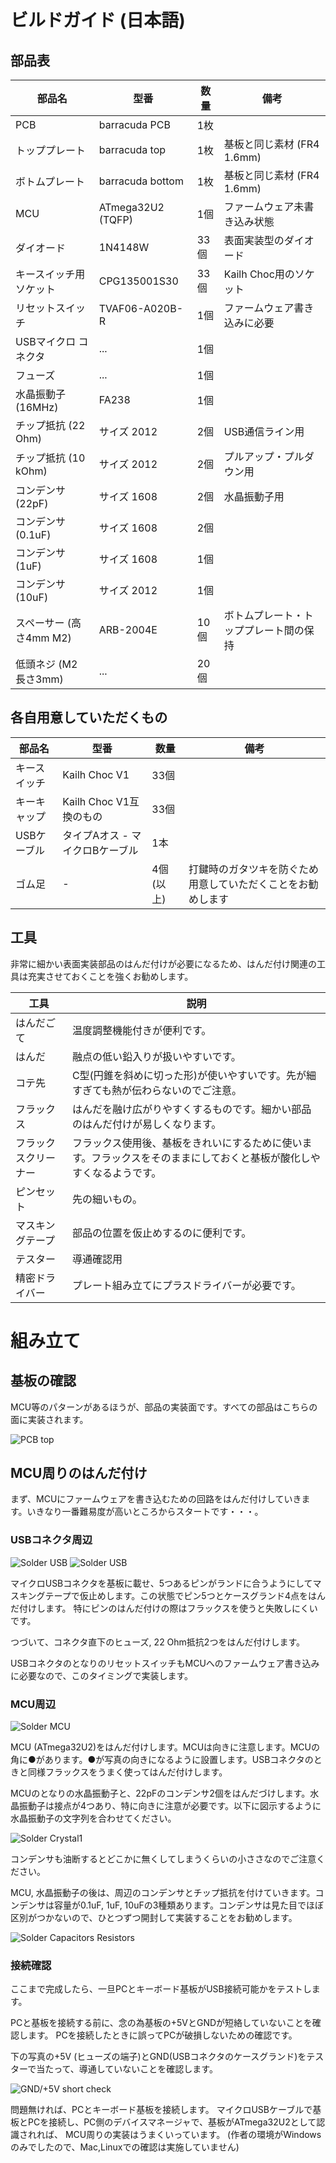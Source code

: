 # ビルドガイド (日本語)

## 部品表

| 部品名                  | 型番              | 数量 | 備考                                   |
| ----------------------- | ----------------- | ---- | -------------------------------------- |
| PCB                     | barracuda PCB     | 1枚  |                                        |
| トッププレート          | barracuda top     | 1枚  | 基板と同じ素材 (FR4 1.6mm)             |
| ボトムプレート          | barracuda bottom  | 1枚  | 基板と同じ素材 (FR4 1.6mm)             |
| MCU                     | ATmega32U2 (TQFP) | 1個  | ファームウェア未書き込み状態           |
| ダイオード              | 1N4148W           | 33個 | 表面実装型のダイオード                 |
| キースイッチ用ソケット  | CPG135001S30      | 33個 | Kailh Choc用のソケット                 |
| リセットスイッチ        | TVAF06-A020B-R    | 1個  | ファームウェア書き込みに必要           |
| USBマイクロ コネクタ    | ...               | 1個  |                                        |
| フューズ                | ...               | 1個  |                                        |
| 水晶振動子 (16MHz)      | FA238             | 1個  |                                        |
| チップ抵抗 (22 Ohm)     | サイズ 2012       | 2個  | USB通信ライン用                        |
| チップ抵抗 (10 kOhm)    | サイズ 2012       | 2個  | プルアップ・プルダウン用               |
| コンデンサ (22pF)       | サイズ 1608       | 2個  | 水晶振動子用                           |
| コンデンサ (0.1uF)      | サイズ 1608       | 2個  |                                        |
| コンデンサ (1uF)        | サイズ 1608       | 1個  |                                        |
| コンデンサ (10uF)       | サイズ 2012       | 1個  |                                        |
| スペーサー (高さ4mm M2) | ARB-2004E         | 10個 | ボトムプレート・トッププレート間の保持 |
| 低頭ネジ (M2 長さ3mm)   | ...               | 20個 |                                        |


## 各自用意していただくもの

| 部品名       | 型番                            | 数量      | 備考                                                         |
| ------------ | ------------------------------- | --------- | ------------------------------------------------------------ |
| キースイッチ | Kailh Choc V1                   | 33個      |                                                              |
| キーキャップ | Kailh Choc V1互換のもの         | 33個      |                                                              |
| USBケーブル  | タイプAオス - マイクロBケーブル | 1本       |                                                              |
| ゴム足       | -                               | 4個(以上) | 打鍵時のガタツキを防ぐため用意していただくことをお勧めします |


## 工具

非常に細かい表面実装部品のはんだ付けが必要になるため、はんだ付け関連の工具は充実させておくことを強くお勧めします。

| 工具                 | 説明                                                                                                                 |
| -------------------- | -------------------------------------------------------------------------------------------------------------------- |
| はんだごて           | 温度調整機能付きが便利です。                                                                                         |
| はんだ               | 融点の低い鉛入りが扱いやすいです。                                                                                   |
| コテ先               | C型(円錐を斜めに切った形)が使いやすいです。先が細すぎても熱が伝わらないのでご注意。                                  |
| フラックス           | はんだを融け広がりやすくするものです。細かい部品のはんだ付けが易しくなります。                                       |
| フラックスクリーナー | フラックス使用後、基板をきれいにするために使います。フラックスをそのままにしておくと基板が酸化しやすくなるようです。 |
| ピンセット           | 先の細いもの。                                                                                                       |
| マスキングテープ     | 部品の位置を仮止めするのに便利です。                                                                                 |
| テスター             | 導通確認用                                                                                                           |
| 精密ドライバー       | プレート組み立てにプラスドライバーが必要です。                                                                       |



# 組み立て

## 基板の確認

MCU等のパターンがあるほうが、部品の実装面です。すべての部品はこちらの面に実装されます。

![PCB top](res/solder_pcb1.PNG)

## MCU周りのはんだ付け

まず、MCUにファームウェアを書き込むための回路をはんだ付けしていきます。いきなり一番難易度が高いところからスタートです・・・。

### USBコネクタ周辺
![Solder USB](res/solder_usb1.PNG)
![Solder USB](res/solder_usb2_cad.PNG)

マイクロUSBコネクタを基板に載せ、5つあるピンがランドに合うようにしてマスキングテープで仮止めします。この状態でピン5つとケースグランド4点をはんだ付けします。
特にピンのはんだ付けの際はフラックスを使うと失敗しにくいです。

つづいて、コネクタ直下のヒューズ, 22 Ohm抵抗2つをはんだ付けします。

USBコネクタのとなりのリセットスイッチもMCUへのファームウェア書き込みに必要なので、このタイミングで実装します。



### MCU周辺
![Solder MCU](res/solder_mcu1.PNG)

MCU (ATmega32U2)をはんだ付けします。MCUは向きに注意します。MCUの角に●があります。●が写真の向きになるように設置します。USBコネクタのときと同様フラックスをうまく使ってはんだ付けします。


MCUのとなりの水晶振動子と、22pFのコンデンサ2個をはんだづけします。水晶振動子は接点が4つあり、特に向きに注意が必要です。以下に図示するように水晶振動子の文字列を合わせてください。

![Solder Crystal1](res/solder_crystal2_cad.PNG
)


コンデンサも油断するとどこかに無くしてしまうくらいの小ささなのでご注意ください。

MCU, 水晶振動子の後は、周辺のコンデンサとチップ抵抗を付けていきます。コンデンサは容量が0.1uF, 1uF, 10uFの3種類あります。コンデンサは見た目でほぼ区別がつかないので、ひとつずつ開封して実装することをお勧めします。

![Solder Capacitors Resistors](res/solder_cap_res1_cad.PNG)


### 接続確認

ここまで完成したら、一旦PCとキーボード基板がUSB接続可能かをテストします。

PCと基板を接続する前に、念の為基板の+5VとGNDが短絡していないことを確認します。
PCを接続したときに誤ってPCが破損しないための確認です。

下の写真の+5V (ヒューズの端子)とGND(USBコネクタのケースグランド)をテスターで当たって、導通していないことを確認します。

![GND/+5V short check](res/b_short_check.PNG)

問題無ければ、PCとキーボード基板を接続します。
マイクロUSBケーブルで基板とPCを接続し、PC側のデバイスマネージャで、基板がATmega32U2として認識されれば、
MCU周りの実装はうまくいっています。
(作者の環境がWindowsのみでしたので、Mac,Linuxでの確認は実施していません)
